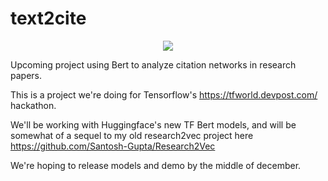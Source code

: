 # text2cite

<p align="center">
  <img src="https://i.imgur.com/7Ylvdy3.png">
</p>


Upcoming project using Bert to analyze citation networks in research papers. 

This is a project we're doing for Tensorflow's https://tfworld.devpost.com/ hackathon. 

We'll be working with Huggingface's new TF Bert models, and will be somewhat of a sequel to my old research2vec project here https://github.com/Santosh-Gupta/Research2Vec

We're hoping to release models and demo by the middle of december. 

